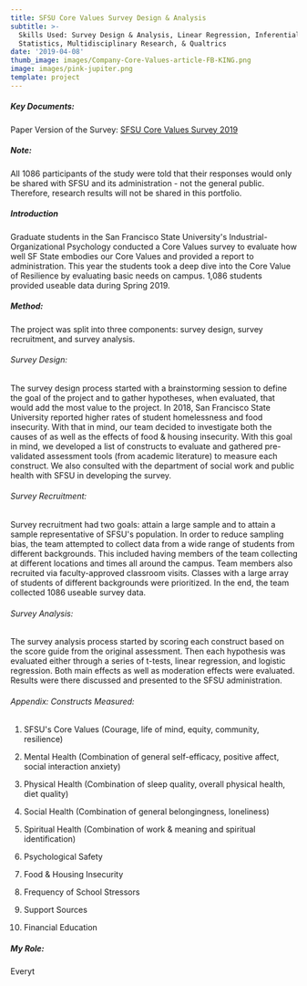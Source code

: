 ```yaml
---
title: SFSU Core Values Survey Design & Analysis
subtitle: >-
  Skills Used: Survey Design & Analysis, Linear Regression, Inferential
  Statistics, Multidisciplinary Research, & Qualtrics
date: '2019-04-08'
thumb_image: images/Company-Core-Values-article-FB-KING.png
image: images/pink-jupiter.png
template: project
---
```

##### Key Documents:

Paper Version of the Survey: [SFSU Core Values Survey 2019](https://drive.google.com/file/d/1GiW7ZyTcj8ZD8Qed\_4UtMAOmeF_zzVTX/view?usp=sharing)

##### Note:

All 1086 participants of the study were told that their responses would only be shared with SFSU and its administration - not the general public. Therefore, research results will not be shared in this portfolio.

##### Introduction

Graduate students in the San Francisco State University's Industrial-Organizational Psychology conducted a Core Values survey to evaluate how well SF State embodies our Core Values and provided a report to administration. This year the students took a deep dive into the Core Value of Resilience by evaluating basic needs on campus. 1,086 students provided useable data during Spring 2019.

##### Method:

The project was split into three components: survey design, survey recruitment, and survey analysis.

###### Survey Design:

The survey design process started with a brainstorming session to define the goal of the project and to gather hypotheses, when evaluated, that would add the most value to the project. In 2018, San Francisco State University reported higher rates of student homelessness and food insecurity.  With that in mind, our team decided to investigate both the causes of as well as the effects of food & housing insecurity. With this goal in mind, we developed a list of constructs to evaluate and gathered pre-validated assessment tools (from academic literature) to measure each construct. We also consulted with the department of social work and public health with SFSU in developing the survey.

###### Survey Recruitment:

Survey recruitment had two goals: attain a large sample and to attain a sample representative of SFSU's population. In order to reduce sampling bias, the team attempted to collect data from a wide range of students from different backgrounds. This included having members of the team collecting at different locations and times all around the campus. Team members also recruited via faculty-approved classroom visits. Classes with a large array of students of different backgrounds were prioritized.  In the end, the team collected 1086 useable survey data.

###### Survey Analysis:

The survey analysis process started by scoring each construct based on the score guide from the original assessment. Then each hypothesis was evaluated either through a series of t-tests, linear regression, and logistic regression. Both main effects as well as moderation effects were evaluated. Results were there discussed and presented to the SFSU administration.

###### Appendix: Constructs Measured:

1.  SFSU's Core Values (Courage, life of mind, equity, community, resilience)

2.  Mental Health (Combination of general self-efficacy, positive affect, social interaction anxiety)

3.  Physical Health (Combination of sleep quality, overall physical health, diet quality)

4.  Social Health (Combination of general belongingness, loneliness)

5.  Spiritual Health (Combination of work & meaning and spiritual identification)

6.  Psychological Safety

7.  Food & Housing Insecurity

8.  Frequency of School Stressors

9.  Support Sources

10. Financial Education

##### My Role: 

Everyt
